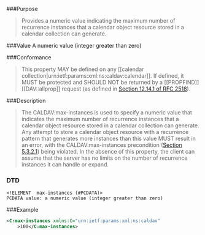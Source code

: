 <!-- --- title: urn:ietf:params:xml:ns:caldav:max-instances -->
<!-- --- link_title: CALDAV:max-instances -->
<!-- --- current_spec: RFC 4791 -->
<!-- --- current_spec_rfc_number: 4791 -->
<!-- --- current_spec_rfc_section: 5.2.8 -->
<!-- --- xml_namespace: urn:ietf:params:xml:ns:caldav -->
<!-- --- xml_element: max-instances -->
<!-- --- type: property -->
<!-- --- purpose: Provides a numeric value indicating the maximum number of recurrence instances that a calendar object resource stored in a calendar collection can generate. -->
<!-- --- value: A numeric value (integer greater than zero) -->
<!-- --- protected: MUST -->
<!-- --- allprop: SHOULD NOT -->
<!-- --- valid_for: [[urn:ietf:params:xml:ns:caldav:calendar]] -->

<!-- >>> property-summary-box --><!-- <<< -->

<!-- below is a list of common sections for property definitions. Adjust the list as needed. Don't forget to block-quote any text that's copied from the RFC -->

###Purpose
> Provides a numeric value indicating the maximum number of recurrence instances that a calendar object resource stored in a calendar collection can generate.

###Value
A numeric value (integer greater than zero)

###Conformance
> This property MAY be defined on any [[calendar collection|urn:ietf:params:xml:ns:caldav:calendar]]. If defined, it MUST be protected and SHOULD NOT be returned by a [[PROPFIND]] [[DAV::allprop]] request (as defined in [Section 12.14.1 of RFC 2518](https://tools.ietf.org/html/rfc2518#section-12.14.1)).

###Description
> The CALDAV:max-instances is used to specify a numeric value that indicates the maximum number of recurrence instances that a calendar object resource stored in a calendar collection can generate. Any attempt to store a calendar object resource with a recurrence pattern that generates more instances than this value MUST result in an error, with the CALDAV:max-instances precondition ([Section 5.3.2.1](https://tools.ietf.org/html/rfc4791#section-5.3.2.1)) being violated. In the absence of this property, the client can assume that the server has no limits on the number of recurrence instances it can handle or expand.

### DTD
> 
```
<!ELEMENT  max-instances (#PCDATA)>
PCDATA value: a numeric value (integer greater than zero)
```

###Example
> 
>
```xml
<C:max-instances xmlns:C="urn:ietf:params:xml:ns:caldav"
    >100</C:max-instances>
```
